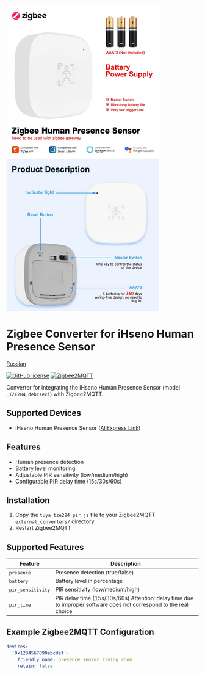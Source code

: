 ![Circuit Diagram](extras/ogjjs81y.png)                ![Device Photo](extras/wd5ta6pj33.png)



# Zigbee Converter for iHseno Human Presence Sensor

[Russian](README.ru.md)

[![GitHub license](https://img.shields.io/github/license/yourusername/ihseno-presence-sensor-converter)](LICENSE)
[![Zigbee2MQTT](https://img.shields.io/badge/Zigbee2MQTT-supported-blue)](https://www.zigbee2mqtt.io/)

Converter for integrating the iHseno Human Presence Sensor (model `_TZE284_debczeci`) with Zigbee2MQTT.

## Supported Devices
- iHseno Human Presence Sensor ([AliExpress Link](https://www.aliexpress.com/item/1005009110929003.html))

## Features
- Human presence detection
- Battery level monitoring
- Adjustable PIR sensitivity (low/medium/high)
- Configurable PIR delay time (15s/30s/60s)

## Installation
1. Copy the `tuya_tze284_pir.js` file to your Zigbee2MQTT `external_converters/` directory
2. Restart Zigbee2MQTT

## Supported Features
| Feature | Description |
|---------|-------------|
| `presence` | Presence detection (true/false) |
| `battery` | Battery level in percentage |
| `pir_sensitivity` | PIR sensitivity (low/medium/high) |
| `pir_time` | PIR delay time (15s/30s/60s)    Attention: delay time due to improper software does not correspond to the real choice |

## Example Zigbee2MQTT Configuration
```yaml
devices:
  '0x1234567890abcdef':
    friendly_name: presence_sensor_living_room
    retain: false
